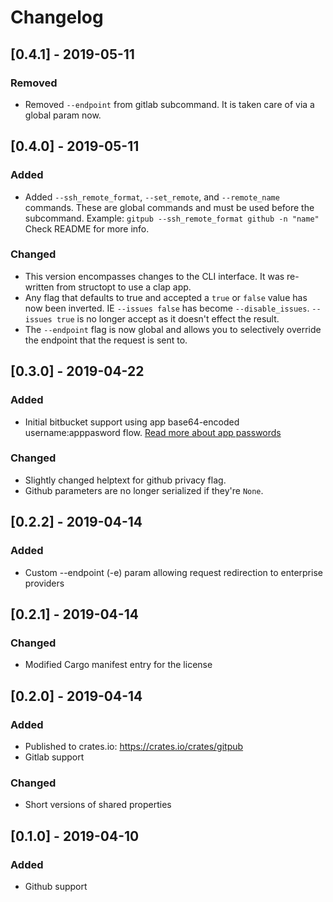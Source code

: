 # Changelog

## [0.4.1] - 2019-05-11
### Removed

* Removed `--endpoint` from gitlab subcommand. It is taken care of via a global param now.

## [0.4.0] - 2019-05-11
### Added
* Added `--ssh_remote_format`, `--set_remote`, and `--remote_name` commands. These are global commands and must be used before the subcommand. Example: `gitpub --ssh_remote_format github -n "name"` Check README for more info.

### Changed

* This version encompasses changes to the CLI interface. It was re-written from structopt to use a clap app.
* Any flag that defaults to true and accepted a `true` or `false` value has now been inverted. IE `--issues false` has become `--disable_issues`. `--issues true` is no longer accept as it doesn't effect the result.
* The `--endpoint` flag is now global and allows you to selectively override the endpoint that the request is sent to.

## [0.3.0] - 2019-04-22
### Added

* Initial bitbucket support using app base64-encoded username:apppasword flow. [Read more about app passwords](https://confluence.atlassian.com/bitbucket/app-passwords-828781300.html)

### Changed

* Slightly changed helptext for github privacy flag.
* Github parameters are no longer serialized if they're `None`.

## [0.2.2] - 2019-04-14
### Added

* Custom --endpoint (-e) param allowing request redirection to enterprise providers

## [0.2.1] - 2019-04-14
### Changed

* Modified Cargo manifest entry for the license

## [0.2.0] - 2019-04-14
### Added

* Published to crates.io: https://crates.io/crates/gitpub
* Gitlab support

### Changed

* Short versions of shared properties

## [0.1.0] - 2019-04-10

### Added

* Github support
